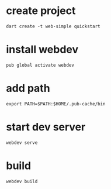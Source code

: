 # create project

```
dart create -t web-simple quickstart
```

# install webdev

```
pub global activate webdev
```

# add path

```
export PATH=$PATH:$HOME/.pub-cache/bin
```

# start dev server

```
webdev serve
```

# build

```
webdev build
```

